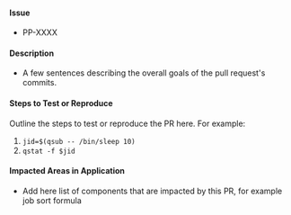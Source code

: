 #### Issue
* PP-XXXX

#### Description
* A few sentences describing the overall goals of the pull request's commits.

#### Steps to Test or Reproduce
Outline the steps to test or reproduce the PR here.
For example:
  
  1. `jid=$(qsub -- /bin/sleep 10)`
  2. `qstat -f $jid`

#### Impacted Areas in Application
* Add here list of components that are impacted by this PR, for example job sort formula